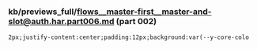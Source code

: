 ### kb/previews_full/flows__master-first__master-and-slot@auth.har.part006.md (part 002)

```md
2px;justify-content:center;padding:12px;background:var(--y-core-colo
```

```
